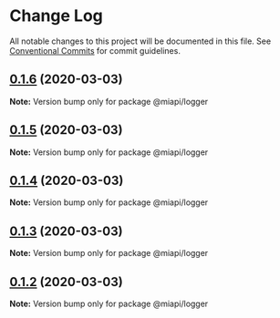 # Change Log

All notable changes to this project will be documented in this file.
See [Conventional Commits](https://conventionalcommits.org) for commit guidelines.

## [0.1.6](https://github.com/kamontat/miapi/compare/@miapi/logger@0.1.5...@miapi/logger@0.1.6) (2020-03-03)

**Note:** Version bump only for package @miapi/logger





## [0.1.5](https://github.com/kamontat/miapi/compare/@miapi/logger@0.1.4...@miapi/logger@0.1.5) (2020-03-03)

**Note:** Version bump only for package @miapi/logger





## [0.1.4](https://github.com/kamontat/miapi/compare/@miapi/logger@0.1.3...@miapi/logger@0.1.4) (2020-03-03)

**Note:** Version bump only for package @miapi/logger





## [0.1.3](https://github.com/kamontat/miapi/compare/@miapi/logger@0.1.2...@miapi/logger@0.1.3) (2020-03-03)

**Note:** Version bump only for package @miapi/logger





## [0.1.2](https://github.com/kamontat/miapi/compare/@miapi/logger@0.1.1...@miapi/logger@0.1.2) (2020-03-03)

**Note:** Version bump only for package @miapi/logger
